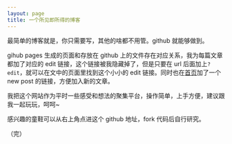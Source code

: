 ```yaml
---
layout: page
title: 一个所见即所得的博客
---
```


最简单的博客就是，你只需要写，其他的啥都不用管。github 就能够做到。

gihub pages 生成的页面和存放在 github 上的文件存在对应关系，我为每篇文章都加了对应的 edit 链接，这个链接被我隐藏掉了，但是只要在 url 后面加上`?edit`，就可以在文中的页面里找到这个小小的 edit 链接。同时也在[首页](/)加了一个 new post 的链接，方便加入新的文章。

我把这个网站作为平时一些感受和想法的聚集平台，操作简单，上手方便，建议跟我一起玩玩，呵呵~

感兴趣的童鞋可以从右上角点进这个 github 地址，fork 代码后自行研究。

（完）
